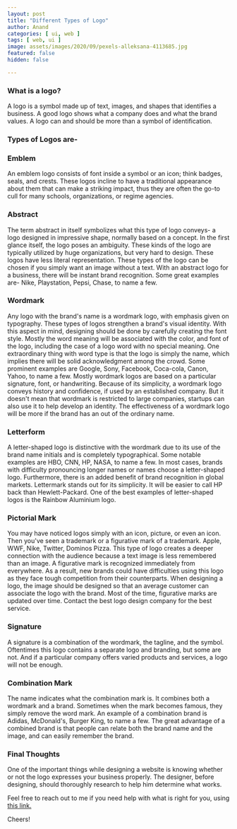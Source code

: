 ```yaml
---
layout: post
title: "Different Types of Logo"
author: Anand
categories: [ ui, web ]
tags: [ web, ui ]
image: assets/images/2020/09/pexels-alleksana-4113685.jpg
featured: false
hidden: false

---
```



### What is a logo? 

A logo is a symbol made up of text, images, and shapes that identifies a business. A good logo shows what a company does and what the brand values. A logo can and should be more than a symbol of identification.


### Types of Logos are-

### Emblem

An emblem logo consists of font inside a symbol or an icon; think badges, seals, and crests. These logos incline to have a traditional appearance about them that can make a striking impact, thus they are often the go-to cull for many schools, organizations, or regime agencies.
 

### Abstract 
The term abstract in itself symbolizes what this type of logo conveys- a logo designed in impressive shape, normally based on a concept. In the first glance itself, the logo poses an ambiguity. These kinds of the logo are typically utilized by huge organizations, but very hard to design. These logos have less literal representation. These types of the logo can be chosen if you simply want an image without a text. 
With an abstract logo for a business, there will be instant brand recognition. Some great examples are- Nike, Playstation, Pepsi, Chase, to name a few. 
 
### Wordmark
 Any logo with the brand's name is a wordmark logo, with emphasis given on typography. These types of logos strengthen a brand's visual identity. With this aspect in mind, designing should be done by carefully creating the font style. Mostly the word meaning will be associated with the color, and font of the logo, including the case of a logo word with no special meaning. One extraordinary thing with word type is that the logo is simply the name, which implies there will be solid acknowledgment among the crowd.
Some prominent examples are Google, Sony, Facebook, Coca-cola, Canon, Yahoo, to name a few. Mostly wordmark logos are based on a particular signature, font, or handwriting. Because of its simplicity, a wordmark logo conveys history and confidence, if used by an established company. But it doesn't mean that wordmark is restricted to large companies, startups can also use it to help develop an identity. The effectiveness of a wordmark logo will be more if the brand has an out of the ordinary name.

### Letterform
A letter-shaped logo is distinctive with the wordmark due to its use of the brand name initials and is completely typographical.  Some notable examples are HBO, CNN, HP, NASA, to name a few.  In most cases, brands with difficulty pronouncing longer names or names choose a letter-shaped logo.  Furthermore, there is an added benefit of brand recognition in global markets.  Lettermark stands out for its simplicity.  It will be easier to call HP back than Hewlett-Packard.  One of the best examples of letter-shaped logos is the Rainbow Aluminium logo.
 
### Pictorial Mark
You may have noticed logos simply with an icon, picture, or even an icon.  Then you've seen a trademark or a figurative mark of a trademark.  Apple, WWF, Nike, Twitter, Dominos Pizza.  This type of logo creates a deeper connection with the audience because a text image is less remembered than an image.  A figurative mark is recognized immediately from everywhere.  As a result, new brands could have difficulties using this logo as they face tough competition from their counterparts.  When designing a logo, the image should be designed so that an average customer can associate the logo with the brand.  Most of the time, figurative marks are updated over time.  Contact the best logo design company for the best service.
 
### Signature
 A signature is a combination of the wordmark, the tagline, and the symbol.  Oftentimes this logo contains a separate logo and branding, but some are not.  And if a particular company offers varied products and services, a logo will not be enough.
 
### Combination Mark
 The name indicates what the combination mark is.  It combines both a wordmark and a brand.  Sometimes when the mark becomes famous, they simply remove the word mark.  An example of a combination brand is Adidas, McDonald's, Burger King, to name a few.  The great advantage of a combined brand is that people can relate both the brand name and the image, and can easily remember the brand.
 
### Final Thoughts
 
One of the important things while designing a website is knowing whether or not the logo expresses your business properly. The designer, before designing, should thoroughly research to help him determine what works. 





Feel free to reach out to me if you need help with what is right for you, using <a href="https://www.calendly.com/ahyconsulting/book" target="\_blank">this link.</a>

Cheers!





